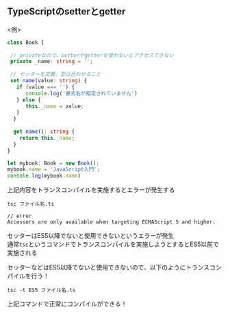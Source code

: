 ## TypeScriptのsetterとgetter

<例>

```ts
class Book {
 
 // privateなので、setterやgetterを使わないとアクセスできない
 private _name: string = '';
 
 // セッターを定義、型は合わせること
 set name(value: string) {
   if (value === '') {
      console.log('書式名が指定されていません')
   } else {
      this._name = value;
   }
  }
  
  get name(): string {
    return this._name;
  }
}

let mybook: Book = new Book();
mybook.name = 'JavaScript入門';
console.log(mybook.name)
```

上記内容をトランスコンパイルを実施するとエラーが発生する
```
tsc ファイル名.ts

// error
Accessors are only available when targeting ECMAScript 5 and higher.
```
セッターはES5以降でないと使用できないというエラーが発生  
通常`tsc`というコマンドでトランスコンパイルを実施しようとするとES5以前で実施される

セッターなどはES5以降でないと使用できないので、以下のようにトランスコンパイルを行う！

```
tsc -t ES5 ファイル名.ts
```

上記コマンドで正常にコンパイルができる！
